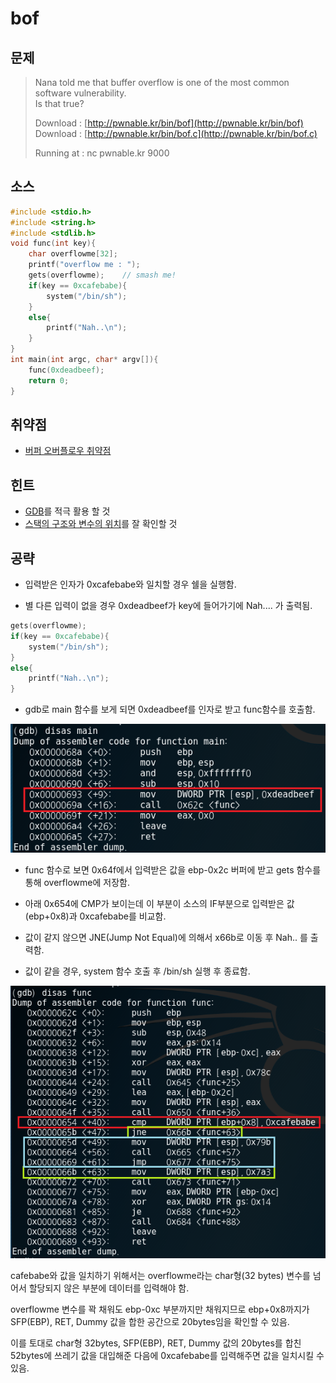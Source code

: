 # bof

## 문제

> Nana told me that buffer overflow is one of the most common software vulnerability.  
> Is that true?
>
> Download : [http://pwnable.kr/bin/bof](http://pwnable.kr/bin/bof)  
> Download : [http://pwnable.kr/bin/bof.c](http://pwnable.kr/bin/bof.c)
>
> Running at : nc pwnable.kr 9000

## 소스

```c
#include <stdio.h>
#include <string.h>
#include <stdlib.h>
void func(int key){
    char overflowme[32];
    printf("overflow me : ");
    gets(overflowme);    // smash me!
    if(key == 0xcafebabe){
        system("/bin/sh");
    }
    else{
        printf("Nah..\n");
    }
}
int main(int argc, char* argv[]){
    func(0xdeadbeef);
    return 0;
}
```

## 취약점

* [버퍼 오버플로우 취약점](/system/Overflow.md) 

## 힌트

* [GDB](/tools/gdb.md)를 적극 활용 할 것
* [스택의 구조와 변수의 위치](/system.md)를 잘 확인할 것

## 공략

* 입력받은 인자가 0xcafebabe와 일치할 경우 쉘을 실행함.

* 별 다른 입력이 없을 경우 0xdeadbeef가 key에 들어가기에 Nah.... 가 출력됨.

```c
gets(overflowme);
if(key == 0xcafebabe){
    system("/bin/sh");
}
else{
    printf("Nah..\n");
}
```

* gdb로 main 함수를 보게 되면 0xdeadbeef를 인자로 받고 func함수를 호출함.

![](/assets/main.PNG)

* func 함수로 보면 0x64f에서 입력받은 값을 ebp-0x2c 버퍼에 받고 gets 함수를 통해 overflowme에 저장함.
* 아래 0x654에 CMP가 보이는데 이 부분이 소스의 IF부분으로 입력받은 값\(ebp+0x8\)과 0xcafebabe를 비교함.

* 값이 같지 않으면 JNE\(Jump Not Equal\)에 의해서 x66b로 이동 후 Nah.. 를 출력함.

* 값이 같을 경우,  system 함수 호출 후 /bin/sh 실행 후 종료함.

![](/assets/func.PNG)

cafebabe와 값을 일치하기 위해서는 overflowme라는 char형\(32 bytes\) 변수를 넘어서 할당되지 않은 부분에 데이터를 입력해야 함.

overflowme 변수를 꽉 채워도 ebp-0xc 부분까지만 채워지므로 ebp+0x8까지가 SFP\(EBP\), RET, Dummy 값을 합한 공간으로 20bytes임을 확인할 수 있음.

이를 토대로 char형 32bytes, SFP\(EBP\), RET, Dummy 값의 20bytes를 합친 52bytes에 쓰레기 값을 대입해준 다음에 0xcafebabe를 입력해주면 값을 일치시킬 수 있음.

